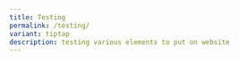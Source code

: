 ```yaml
---
title: Testing
permalink: /testing/
variant: tiptap
description: testing various elements to put on website
---
```

